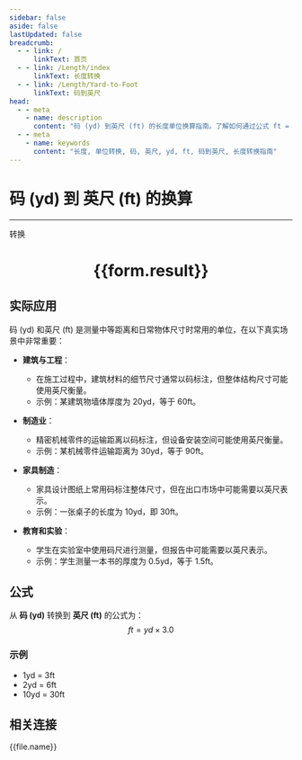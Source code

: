 ```yaml
---
sidebar: false
aside: false
lastUpdated: false
breadcrumb:
  - - link: /
      linkText: 首页
  - - link: /Length/index
      linkText: 长度转换
  - - link: /Length/Yard-to-Foot
      linkText: 码到英尺
head:
  - - meta
    - name: description
      content: "码 (yd) 到英尺 (ft) 的长度单位换算指南。了解如何通过公式 ft = yd × 3.0 转换为英尺。"
  - - meta
    - name: keywords
      content: "长度, 单位转换, 码, 英尺, yd, ft, 码到英尺, 长度转换指南"
---
```

# 码 (yd) 到 英尺 (ft) 的换算
---
<script setup>
import { onMounted, reactive, inject, ref } from 'vue'
import { NButton, NForm, NFormItem, NInput, NInputNumber, NSelect, NCard, useMessage,NGrid ,NGi } from 'naive-ui'
import { defineClientComponent } from 'vitepress'
import { Length } from '../../files';

const convert = inject('convert')

const form = reactive({
  number: null,
  result: '',
})

const convertHandler = () => {
  if (form.number !== null && !isNaN(form.number)) {
    const convertedValue = parseFloat(form.number) * 3.0
    form.result = `${form.number}yd = ${convertedValue.toFixed(2)}ft`
  } else {
    form.result = '请输入有效的数值。'
  }
}
</script>

<n-form size="large" :model="form">
  <n-form-item label="码 (yd)">
    <n-input-number v-model:value="form.number" placeholder="输入码" style="width: 100%" />
  </n-form-item>
  <n-form-item>
    <n-button type="primary" @click="convertHandler" block>转换</n-button>
  </n-form-item>
</n-form>

<n-card  embedded :bordered="false" hoverable>
  <div  style="text-align:center">
    <h1>{{form.result}}</h1>
  </div>
</n-card>

## 实际应用

码 (yd) 和英尺 (ft) 是测量中等距离和日常物体尺寸时常用的单位，在以下真实场景中非常重要：

- **建筑与工程**：
  - 在施工过程中，建筑材料的细节尺寸通常以码标注，但整体结构尺寸可能使用英尺衡量。
  - 示例：某建筑物墙体厚度为 20yd，等于 60ft。

- **制造业**：
  - 精密机械零件的运输距离以码标注，但设备安装空间可能使用英尺衡量。
  - 示例：某机械零件运输距离为 30yd，等于 90ft。

- **家具制造**：
  - 家具设计图纸上常用码标注整体尺寸，但在出口市场中可能需要以英尺表示。
  - 示例：一张桌子的长度为 10yd，即 30ft。

- **教育和实验**：
  - 学生在实验室中使用码尺进行测量，但报告中可能需要以英尺表示。
  - 示例：学生测量一本书的厚度为 0.5yd，等于 1.5ft。

## 公式

从 **码 (yd)** 转换到 **英尺 (ft)** 的公式为：
$$ ft = yd \times 3.0 $$

### 示例
- 1yd = 3ft
- 2yd = 6ft
- 10yd = 30ft

## 相关连接
<n-grid x-gap="12" :cols="4">
  <n-gi v-for="(file, index) in Length" :key="index">
    <n-button
      text
      tag="a"
      :href="file.path"
      type="primary"
    >
      {{file.name}}
    </n-button>
  </n-gi>
</n-grid>